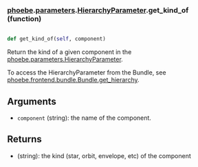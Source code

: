 ### [phoebe](phoebe.md).[parameters](phoebe.parameters.md).[HierarchyParameter](phoebe.parameters.HierarchyParameter.md).get_kind_of (function)


```py

def get_kind_of(self, component)

```



Return the kind of a given component in the
[phoebe.parameters.HierarchyParameter](phoebe.parameters.HierarchyParameter.md).

To access the HierarchyParameter from the Bundle, see
 [phoebe.frontend.bundle.Bundle.get_hierarchy](phoebe.frontend.bundle.Bundle.get_hierarchy.md).

Arguments
----------
* `component` (string): the name of the component.

Returns
--------
* (string): the kind (star, orbit, envelope, etc) of the component

